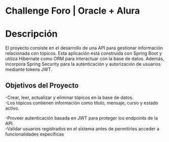 
# Challenge Foro | Oracle + Alura


# Descripción

 El proyecto consiste en el desarrollo de una API para gestionar información relacionada con tópicos. Esta aplicación está construida con Spring Boot y utiliza Hibernate como ORM para interactuar con la base de datos. Además, incorpora Spring Security para la autenticación y autorización de usuarios mediante tokens JWT.

## Objetivos del Proyecto

-Crear, leer, actualizar y eliminar tópicos en la base de datos.</br>
-Los tópicos contienen información como título, mensaje, curso y estado activo.

-Proveer autenticación basada en JWT para proteger los endpoints de la API.</br>
-Validar usuarios registrados en el sistema antes de permitirles acceder a funcionalidades específicas
